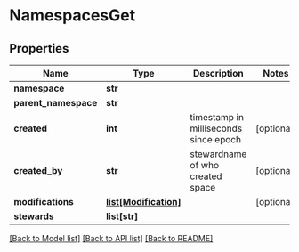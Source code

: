 # NamespacesGet

## Properties
Name | Type | Description | Notes
------------ | ------------- | ------------- | -------------
**namespace** | **str** |  | 
**parent_namespace** | **str** |  | 
**created** | **int** | timestamp in milliseconds since epoch | [optional] 
**created_by** | **str** | stewardname of who created space | [optional] 
**modifications** | [**list[Modification]**](Modification.md) |  | [optional] 
**stewards** | **list[str]** |  | 

[[Back to Model list]](../README.md#documentation-for-models) [[Back to API list]](../README.md#documentation-for-api-endpoints) [[Back to README]](../README.md)


